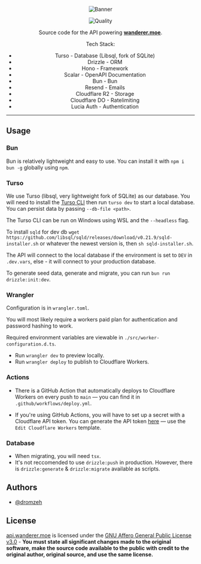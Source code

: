 <div align="center">

![Banner]

![Quality]

Source code for the API powering [**wanderer.moe**](https://wanderer.moe).

Tech Stack:

-   Turso - Database (Libsql, fork of SQLite)
-   Drizzle - ORM
-   Hono - Framework
-   Scalar - OpenAPI Documentation
-   Bun - Bun
-   Resend - Emails
-   Cloudflare R2 - Storage
-   Cloudflare DO - Ratelimiting
-   Lucia Auth - Authentication

</div>

---

## Usage

### Bun

Bun is relatively lightweight and easy to use. You can install it with `npm i bun -g` globally using `npm`.

### Turso

We use Turso (libsql, very lightweight fork of SQLite) as our database. You will need to install the [Turso CLI](https://docs.turso.tech/reference/turso-cli#installation) then run `turso dev` to start a local database. You can persist data by passing `--db-file <path>`.

The Turso CLI can be run on Windows using WSL and the `--headless` flag.

To install `sqld` for dev db `wget https://github.com/libsql/sqld/releases/download/v0.21.9/sqld-installer.sh` or whatever the newest version is, then `sh sqld-installer.sh`.

The API will connect to the local database if the environment is set to `DEV` in `.dev.vars`, else - it will connect to your production database.

To generate seed data, generate and migrate, you can run `bun run drizzle:init:dev`.

### Wrangler

Configuration is in `wrangler.toml`.

You will most likely require a workers paid plan for authentication and password hashing to work.

Required environment variables are viewable in `./src/worker-configuration.d.ts`.

-   Run `wrangler dev` to preview locally.
-   Run `wrangler deploy` to publish to Cloudflare Workers.

### Actions

-   There is a GitHub Action that automatically deploys to Cloudflare Workers on every push to `main` — you can find it in `.github/workflows/deploy.yml`.

-   If you're using GitHub Actions, you will have to set up a secret with a Cloudflare API token. You can generate the API token [here][Cloudflare API Token] — use the `Edit Cloudflare Workers` template.

### Database

-   When migrating, you will need `tsx`.
-   It's not reccomended to use `drizzle:push` in production. However, there is `drizzle:generate` & `drizzle:migrate` available as scripts.

## Authors

-   [@dromzeh][dromzeh]

## License

[api.wanderer.moe][api.wanderer.moe] is licensed under the [GNU Affero General Public License v3.0][License] - **You must state all significant changes made to the original software, make the source code available to the public with credit to the original author, original source, and use the same license.**

[Banner]: https://files.catbox.moe/qa3eus.svg
[Quality]: https://img.shields.io/codefactor/grade/github/wanderer-moe/api?label=quality&style=for-the-badge
[Cloudflare API Token]: https://dash.cloudflare.com/profile/api-tokens
[dromzeh]: https://github.com/dromzeh
[api.wanderer.moe]: https://api.wanderer.moe
[License]: LICENSE
